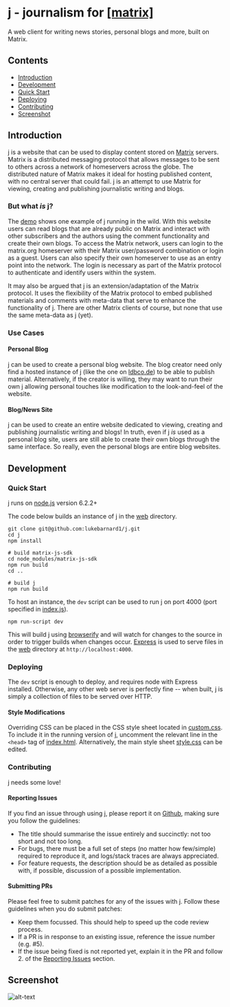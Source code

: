 # j - journalism for [\[matrix\]](http://matrix.org)

A web client for writing news stories, personal blogs and more, built on Matrix.

## Contents
 - [Introduction](#introduction)
 - [Development](#development)
  - [Quick Start](#quick-start)
  - [Deploying](#deploying)
  - [Contributing](#contributing)
 - [Screenshot](#screenshot)

## Introduction
j is a website that can be used to display content stored on [Matrix](https://matrix.org) servers. Matrix is a distributed messaging protocol that allows messages to be sent to others across a network of homeservers across the globe. The distributed nature of Matrix makes it ideal for hosting published content, with no central server that could fail. j is an attempt to use Matrix for viewing, creating and publishing journalistic writing and blogs.

### But what _is_ j?
The [demo](http://ldbco.de) shows one example of j running in the wild. With this website users can read blogs that are already public on Matrix and interact with other subscribers and the authors using the comment functionality and create their own blogs. To access the Matrix network, users can login to the matrix.org homeserver with their Matrix user/password combination or login as a guest. Users can also specify their own homeserver to use as an entry point into the network. The login is necessary as part of the Matrix protocol to authenticate and identify users within the system.

It may also be argued that j is an extension/adaptation of the Matrix protocol. It uses the flexibility of the Matrix protocol to embed published materials and comments with meta-data that serve to enhance the functionality of j. There are other Matrix clients of course, but none that use the same meta-data as j (yet).

### Use Cases
#### Personal Blog
j can be used to create a personal blog website. The blog creator need only find a hosted instance of j (like the one on [ldbco.de](http://ldbco.de)) to be able to publish material. Alternatively, if the creator is willing, they may want to run their own j allowing personal touches like modification to the look-and-feel of the website.

#### Blog/News Site
j can be used to create an entire website dedicated to viewing, creating and publishing journalistic writing and blogs! In truth, even if j _is_ used as a personal blog site, users are still able to create their own blogs through the same interface. So really, even the personal blogs are entire blog websites.

## Development

### Quick Start

j runs on [node.js](https://nodejs.org) version 6.2.2+

The code below builds an instance of j in the [web](./web) directory.
```
git clone git@github.com:lukebarnard1/j.git
cd j
npm install

# build matrix-js-sdk
cd node_modules/matrix-js-sdk
npm run build
cd ..

# build j
npm run build
```

To host an instance, the `dev` script can be used to run j on port 4000 (port specified in [index.js](./index.js)).
```
npm run-script dev
```
This will build j using [browserify](http://browserify.org/) and will watch for changes to the source in order to trigger builds when changes occur. [Express](http://expressjs.com/) is used to serve files in the [web](./web) directory at `http://localhost:4000`.

### Deploying
The `dev` script is enough to deploy, and requires node with Express installed. Otherwise, any other web server is perfectly fine -- when built, j is simply a collection of files to be served over HTTP.

#### Style Modifications
Overriding CSS can be placed in the CSS style sheet located in [custom.css](./web/custom.css). To include it in the running version of j, uncomment the relevant line in the `<head>` tag of [index.html](./web/index.html). Alternatively, the main style sheet [style.css](./web/style.css) can be edited.

### Contributing
j needs some love!

#### Reporting Issues
If you find an issue through using j, please report it on [Github](http://github.com/lukebarnard1/j), making sure you follow the guidelines:
 - The title should summarise the issue entirely and succinctly: not too short and not too long.
 - For bugs, there must be a full set of steps (no matter how few/simple) required to reproduce it, and logs/stack traces are always appreciated.
 - For feature requests, the description should be as detailed as possible with, if possible, discussion of a possible implementation.

#### Submitting PRs
Please feel free to submit patches for any of the issues with j. Follow these guidelines when you do submit patches:
 - Keep them focussed. This should help to speed up the code review process.
 - If a PR is in response to an existing issue, reference the issue number (e.g. #5).
 - If the issue being fixed is not reported yet, explain it in the PR and follow 2. of the [Reporting Issues](#reporting-issues) section.

## Screenshot

![alt-text](https://matrix.org/_matrix/media/v1/download/ldbco.de/wTcxfofwvDkOqcmjFMxQDxrA "Screenshot of j")
